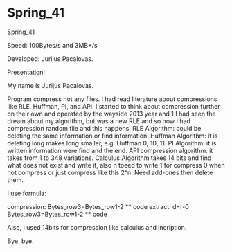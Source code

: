 # Spring_41
Spring_41

Speed: 100Bytes/s and 3MB+/s

Developed: Jurijus Pacalovas.

Presentation:

My name is Jurijus Pacalovas.

Program compress not any files.
I had read literature about compressions like RLE, Huffman, PI, and API. I started to think about compression further on their own and operated by the wayside 2013 year and 1 I had seen the dream about my algorithm, but was a new RLE and so how I had compression random file and this happens. RLE Algorithm: could be deleting the same information or find information. Huffman Algorithm: it is deleting long makes long smaller, e.g. Huffman 0, 10, 11. PI Algorithm: it is written information were find and the end. API compression algorithm: it takes from 1 to 348 variations. Calculus Algorithm takes 14 bits and find what does not exist and write it, also n toeed to write 1 for compress 0 when not compress or just compress like this 2^n. Need add-ones then delete them. 

I use formula:

compression:
Bytes_row3=Bytes_row1-2 ** code
extract:
d=r-0
Bytes_row3=Bytes_row1-2 ** code

Also, I used 14bits for compression like calculus and incription.

Bye, bye.
